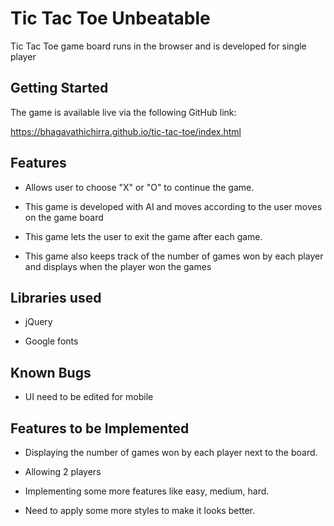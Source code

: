 
# Tic Tac Toe Unbeatable

Tic Tac Toe game board runs in the browser and is developed for single player

## Getting Started

The game is available live via the following GitHub link:

https://bhagavathichirra.github.io/tic-tac-toe/index.html

## Features

* Allows user to choose "X" or "O" to continue the game.

* This game is developed with AI and moves according to the user moves on the game board

* This game lets the user to exit the game after each game.

* This game also keeps track of the number of games won by each player and displays when the player won the games

## Libraries used

* jQuery

* Google fonts

## Known Bugs

* UI need to be edited for mobile

## Features to be Implemented

* Displaying the number of games won by each player next to the board.

* Allowing 2 players

* Implementing some more features like easy, medium, hard.

* Need to apply some more styles to make it looks better.
